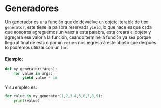# Generadores

Un generador es una función que de devuelve un objeto iterable de tipo `generator`, este tiene la palabra reservada `yield`, lo que hace es que cada que nosotros agreguemos un valor a esta palabra, esta creará el objeto y agregará ese valor a la función, cuando termine la función ya sea porque llego al final de esta o por un `return` nos regresará este objeto que después lo podremos utilizar con un `for`. 

#### Ejemplo:

~~~python
def my_generator(*args):
	for value in args:
		yield value * 10
~~~

Y su empleo es:

~~~python
for value in my_generator(1,2,3,4,5,6,7,8,9):
	print(value)
~~~